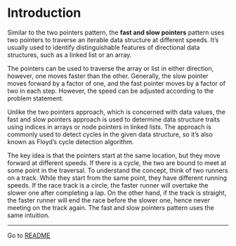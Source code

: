 # Introduction

Similar to the two pointers pattern, the **fast and slow pointers** pattern uses two pointers to traverse an iterable data 
structure at different speeds. It’s usually used to identify distinguishable features of directional data structures, 
such as a linked list or an array.

The pointers can be used to traverse the array or list in either direction, however, one moves faster than the other. 
Generally, the slow pointer moves forward by a factor of one, and the fast pointer moves by a factor of two in each step. 
However, the speed can be adjusted according to the problem statement.

Unlike the two pointers approach, which is concerned with data values, the fast and slow pointers approach is used 
to determine data structure traits using indices in arrays or node pointers in linked lists. The approach is commonly 
used to detect cycles in the given data structure, so it’s also known as Floyd’s cycle detection algorithm.

The key idea is that the pointers start at the same location, but they move forward at different speeds. If there 
is a cycle, the two are bound to meet at some point in the traversal. To understand the concept, think of two runners 
on a track. While they start from the same point, they have different running speeds. If the race track is a circle, 
the faster runner will overtake the slower one after completing a lap. On the other hand, if the track is straight, 
the faster runner will end the race before the slower one, hence never meeting on the track again. The fast and slow 
pointers pattern uses the same intuition.

<hr>

Go to [README](../../README.md "README.me")